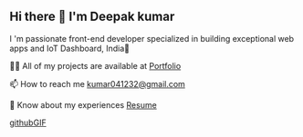 ## Hi there 👋 I'm Deepak kumar

<!--
**deepakkumar182002/deepakkumar182002** is a ✨ _special_ ✨ repository because its `README.md` (this file) appears on your GitHub profile.
- 👯 I’m looking to collaborate on ...
- 🤔 I’m looking for help with ...
- 💬 Ask me about ...
- 📫 How to reach me: ...
- 😄 Pronouns: ...
- ⚡ Fun fact: ...
- 🔭 I’m currently working on my on Features Projects on Checkout my [Portfolio] (deepakkumar-dev.vercel.app).
- 🌱 I’m currently learning Interective features in Web application Field Like: React, Next.js, TailwindCSS
Here are some ideas to get you started:
Connect with me:

[![Linkedin](https://img.icons8.com/?size=100&id=108786&format=png&color=000000)](https://www.linkedin.com/in/deepakkumar182002/)

Languages and Tools:
[![Next.js](https://img.icons8.com/?size=100&id=yUdJlcKanVbh&format=png&color=000000)
-->
I 'm passionate front-end developer specialized in building exceptional web apps and IoT Dashboard, India📍


👨‍💻 All of my projects are available at [Portfolio](https://deepakkumar-dev.vercel.app)

📫 How to reach me kumar041232@gmail.com

📄 Know about my experiences [Resume](https://drive.google.com/file/d/1DSyCPVE49k1DtdvD-AvLi7_aEX0vFiQH/view?usp=sharing)


[githubGIF](https://octodex.github.com/images/NUX_Octodex.gif)


